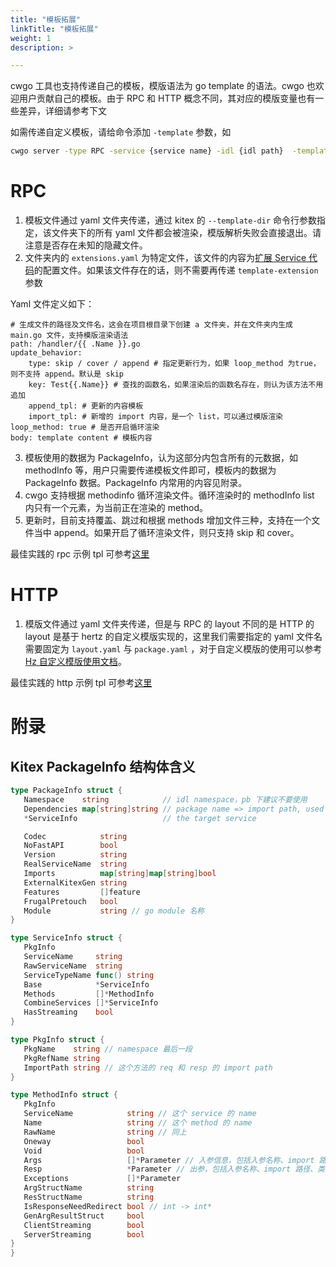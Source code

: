 ```yaml
---
title: "模板拓展"
linkTitle: "模板拓展"
weight: 1
description: >

---
```


cwgo 工具也支持传递自己的模板，模版语法为 go template 的语法。cwgo 也欢迎用户贡献自己的模板。由于 RPC 和 HTTP 概念不同，其对应的模版变量也有一些差异，详细请参考下文

如需传递自定义模板，请给命令添加 `-template` 参数，如

```sh
cwgo server -type RPC -service {service name} -idl {idl path}  -template {tpl path}
```

# RPC

1.  模板文件通过 yaml 文件夹传递，通过 kitex 的 `--template-dir` 命令行参数指定，该文件夹下的所有 yaml 文件都会被渲染，模版解析失败会直接退出。请注意是否存在未知的隐藏文件。
1.  文件夹内的 `extensions.yaml` 为特定文件，该文件的内容为[扩展 Service 代码](https://www.cloudwego.io/zh/docs/kitex/tutorials/code-gen/template_extension/)的配置文件。如果该文件存在的话，则不需要再传递 `template-extension` 参数

Yaml 文件定义如下：

```
# 生成文件的路径及文件名，这会在项目根目录下创建 a 文件夹，并在文件夹内生成 main.go 文件，支持模版渲染语法
path: /handler/{{ .Name }}.go
update_behavior:
    type: skip / cover / append # 指定更新行为，如果 loop_method 为true，则不支持 append。默认是 skip
    key: Test{{.Name}} # 查找的函数名，如果渲染后的函数名存在，则认为该方法不用追加
    append_tpl: # 更新的内容模板
    import_tpl: # 新增的 import 内容，是一个 list，可以通过模版渲染
loop_method: true # 是否开启循环渲染
body: template content # 模板内容
```

3.  模板使用的数据为 PackageInfo，认为这部分内包含所有的元数据，如 methodInfo 等，用户只需要传递模板文件即可，模板内的数据为 PackageInfo 数据。PackageInfo 内常用的内容见附录。
3.  cwgo 支持根据 methodinfo 循环渲染文件。循环渲染时的 methodInfo list 内只有一个元素，为当前正在渲染的 method。
3.  更新时，目前支持覆盖、跳过和根据 methods 增加文件三种，支持在一个文件当中 append。如果开启了循环渲染文件，则只支持 skip 和 cover。

最佳实践的 rpc 示例 tpl 可参考[这里](https://github.com/cloudwego/cwgo/tree/main/tpl/kitex/server/standard)

# HTTP

1.  模版文件通过 yaml 文件夹传递，但是与 RPC 的 layout 不同的是 HTTP 的 layout 是基于 hertz 的自定义模版实现的，这里我们需要指定的 yaml 文件名需要固定为 `layout.yaml` 与 `package.yaml` ，对于自定义模版的使用可以参考 [Hz 自定义模版使用文档](https://www.cloudwego.io/zh/docs/hertz/tutorials/toolkit/template/)。

最佳实践的 http 示例 tpl 可参考[这里](https://github.com/cloudwego/cwgo/tree/main/tpl/hertz/standard)

# 附录

## Kitex PackageInfo 结构体含义

```go
type PackageInfo struct {
   Namespace    string            // idl namespace，pb 下建议不要使用
   Dependencies map[string]string // package name => import path, used for searching imports
   *ServiceInfo                   // the target service

   Codec            string
   NoFastAPI        bool
   Version          string
   RealServiceName  string
   Imports          map[string]map[string]bool 
   ExternalKitexGen string
   Features         []feature
   FrugalPretouch   bool
   Module           string // go module 名称
}

type ServiceInfo struct {
   PkgInfo
   ServiceName     string
   RawServiceName  string
   ServiceTypeName func() string
   Base            *ServiceInfo
   Methods         []*MethodInfo
   CombineServices []*ServiceInfo
   HasStreaming    bool
}

type PkgInfo struct {
   PkgName    string // namespace 最后一段
   PkgRefName string
   ImportPath string // 这个方法的 req 和 resp 的 import path
}

type MethodInfo struct {
   PkgInfo
   ServiceName            string // 这个 service 的 name
   Name                   string // 这个 method 的 name
   RawName                string // 同上
   Oneway                 bool
   Void                   bool
   Args                   []*Parameter // 入参信息，包括入参名称、import 路径、类型
   Resp                   *Parameter // 出参，包括入参名称、import 路径、类型
   Exceptions             []*Parameter
   ArgStructName          string
   ResStructName          string
   IsResponseNeedRedirect bool // int -> int*
   GenArgResultStruct     bool
   ClientStreaming        bool
   ServerStreaming        bool
}
}
```
